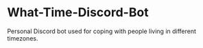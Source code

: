# What-Time-Discord-Bot
Personal Discord bot used for coping with people living in different timezones.
